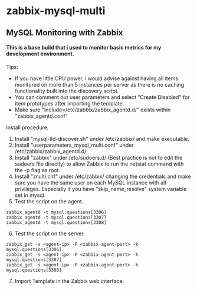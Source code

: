 # zabbix-mysql-multi
## MySQL Monitoring with Zabbix

#### This is a base build that i used to monitor basic metrics for my development environment.

Tips: 

- If you have little CPU power, i would advise against having all items monitored on more than 5 instances per server as there is no caching functionality built into the discovery script.  
- You can comment out user parameters and select "Create Disabled" for item prototypes after importing the template. 
- Make sure "Include=/etc/zabbix/zabbix_agentd.d/" exists within "zabbix_agentd.conf"

Install procedure.

1. Install "mysql-lld-discover.sh" under /etc/zabbix/ and make executable.
2. Install "userparameters_mysql_multi.conf" under /etc/zabbix/zabbix_agentd.d/
3. Install "zabbix" under /etc/sudoers.d/ (Best practice is not to edit the sudoers file directly) to allow Zabbix to run the netstat command with the -p flag as root.
4. Install ".multi.cnf" under /etc/zabbix/ changing the credentials and make sure you have the same user on each MySQL instance with all privileges. Especially if you have "skip_name_resolve" system variable set in mysql.
5. Test the script on the agent.
```
zabbix_agentd -t mysql.questions[3306]
zabbix_agentd -t mysql.questions[3307]
zabbix_agentd -t mysql.questions[3308]
```
6. Test the script on the server.
```
zabbix_get -s <agent-ip> -P <zabbix-agent-port> -k mysql.questions[3306]
zabbix_get -s <agent-ip> -P <zabbix-agent-port> -k mysql.questions[3307]
zabbix_get -s <agent-ip> -P <zabbix-agent-port> -k mysql.questions[3308]
```
7. Import Template in the Zabbix web interface.

